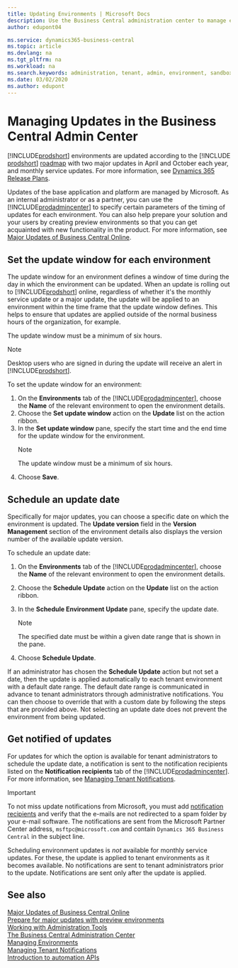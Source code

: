 ```yaml
---
title: Updating Environments | Microsoft Docs
description: Use the Business Central administration center to manage environment updates.  
author: edupont04

ms.service: dynamics365-business-central
ms.topic: article
ms.devlang: na
ms.tgt_pltfrm: na
ms.workload: na
ms.search.keywords: administration, tenant, admin, environment, sandbox, update
ms.date: 03/02/2020
ms.author: edupont
---
```


# Managing Updates in the Business Central Admin Center

[!INCLUDE[prodshort](../developer/includes/prodshort.md)] environments are updated according to the [!INCLUDE [prodshort](../developer/includes/prodshort.md)] [roadmap](https://dynamics.microsoft.com/roadmap/business-central/) with two major updates in April and October each year, and monthly service updates. For more information, see [Dynamics 365 Release Plans](/dynamics365/release-plans/).

Updates of the base application and platform are managed by Microsoft. As an internal administrator or as a partner, you can use the [!INCLUDE[prodadmincenter](../developer/includes/prodadmincenter.md)] to specify certain parameters of the timing of updates for each environment. You can also help prepare your solution and your users by creating preview environments so that you can get acquainted with new functionality in the product. For more information, see [Major Updates of Business Central Online](update-rollout-timelime.md).  

## Set the update window for each environment

The update window for an environment defines a window of time during the day in which the environment can be updated. When an update is rolling out to [!INCLUDE[prodshort](../developer/includes/prodshort.md)] online, regardless of whether it's the monthly service update or a major update, the update will be applied to an environment within the time frame that the update window defines. This helps to ensure that updates are applied outside of the normal business hours of the organization, for example.

The update window must be a minimum of six hours.

> [!NOTE]
> Desktop users who are signed in during the update will receive an alert in [!INCLUDE[prodshort](../developer/includes/prodshort.md)].

To set the update window for an environment:

1. On the **Environments** tab of the [!INCLUDE[prodadmincenter](../developer/includes/prodadmincenter.md)], choose the **Name** of the relevant environment to open the environment details.
2. Choose the **Set update window** action on the **Update** list on the action ribbon.
3. In the **Set update window** pane, specify the start time and the end time for the update window for the environment.
   > [!NOTE]
   > The update window must be a minimum of six hours.
4. Choose **Save**.

## Schedule an update date

Specifically for major updates, you can choose a specific date on which the environment is updated. The **Update version** field in the **Version Management** section of the environment details also displays the version number of the available update version.

To schedule an update date:

1. On the **Environments** tab of the [!INCLUDE[prodadmincenter](../developer/includes/prodadmincenter.md)], choose the **Name** of the relevant environment to open the environment details.
2. Choose the **Schedule Update** action on the **Update** list on the action ribbon.
3. In the **Schedule Environment Update** pane, specify the update date.
    > [!NOTE]
    > The specified date must be within a given date range that is shown in the pane.

4. Choose **Schedule Update**.

If an administrator has chosen the **Schedule Update** action but not set a date, then the update is applied automatically to each tenant environment with a default date range. The default date range is communicated in advance to tenant administrators through administrative notifications. You can then choose to override that with a custom date by following the steps that are provided above. Not selecting an update date does not prevent the environment from being updated.

## Get notified of updates

For updates for which the option is available for tenant administrators to schedule the update date, a notification is sent to the notification recipients listed on the **Notification recipients** tab of the [!INCLUDE[prodadmincenter](../developer/includes/prodadmincenter.md)]. For more information, see [Managing Tenant Notifications](tenant-admin-center-notifications.md).

> [!IMPORTANT]
> To not miss update notifications from Microsoft, you must add [notification recipients](tenant-admin-center-notifications.md) and verify that the e-mails are not redirected to a spam folder by your e-mail software. The notifications are sent from the Microsoft Partner Center address, `msftpc@microsoft.com` and contain `Dynamics 365 Business Central` in the subject line.  

Scheduling environment updates is *not* available for monthly service updates. For these, the update is applied to tenant environments as it becomes available. No notifications are sent to tenant administrators prior to the update. Notifications are sent only after the update is applied.

## See also

[Major Updates of Business Central Online](update-rollout-timelime.md)  
[Prepare for major updates with preview environments](preview-environments.md)  
[Working with Administration Tools](administration.md)  
[The Business Central Administration Center](tenant-admin-center.md)  
[Managing Environments](tenant-admin-center-environments.md)  
[Managing Tenant Notifications](tenant-admin-center-notifications.md)  
[Introduction to automation APIs](itpro-introduction-to-automation-apis.md)  
